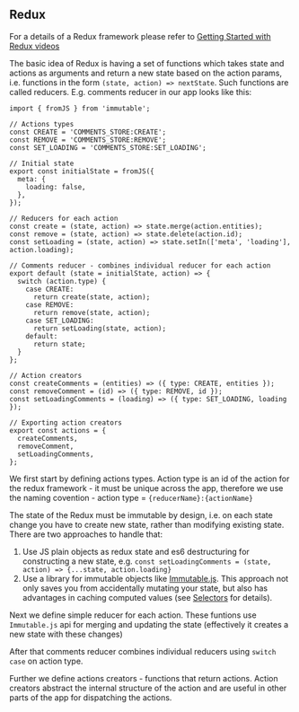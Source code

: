 ## Redux

For a details of a Redux framework please refer to 
[Getting Started with Redux videos](https://egghead.io/courses/getting-started-with-redux)

The basic idea of Redux is having a set of functions which takes state and actions as
arguments and return a new state based on the action params, i.e. functions
in the form `(state, action) => nextState`. Such functions are called reducers. E.g. comments 
reducer in our app looks like this:

```
import { fromJS } from 'immutable';

// Actions types
const CREATE = 'COMMENTS_STORE:CREATE';
const REMOVE = 'COMMENTS_STORE:REMOVE';
const SET_LOADING = 'COMMENTS_STORE:SET_LOADING';

// Initial state
export const initialState = fromJS({
  meta: {
    loading: false,
  },
});

// Reducers for each action
const create = (state, action) => state.merge(action.entities);
const remove = (state, action) => state.delete(action.id);
const setLoading = (state, action) => state.setIn(['meta', 'loading'], action.loading);

// Comments reducer - combines individual reducer for each action
export default (state = initialState, action) => {
  switch (action.type) {
    case CREATE:
      return create(state, action);
    case REMOVE:
      return remove(state, action);
    case SET_LOADING:
      return setLoading(state, action);
    default:
      return state;
  }
};

// Action creators
const createComments = (entities) => ({ type: CREATE, entities });
const removeComment = (id) => ({ type: REMOVE, id });
const setLoadingComments = (loading) => ({ type: SET_LOADING, loading });

// Exporting action creators
export const actions = {
  createComments,
  removeComment,
  setLoadingComments,
};

```

We first start by defining actions types. Action type is an id of the action for the
redux framework - it must be unique across the app, therefore we use the naming covention - 
action type = `{reducerName}:{actionName}`

The state of the Redux must be immutable by design, i.e. on each state change you have
to create new state, rather than modifying existing state. There are two approaches to
 handle that:
 1. Use JS plain objects as redux state and es6 destructuring for
 constructing a new state, e.g. 
 `const setLoadingComments = (state, action) => {...state, action.loading}`
 2. Use a library for immutable objects like 
 [Immutable.js](https://facebook.github.io/immutable-js/). This approach not only saves
 you from accidentally mutating your state, but also has advantages in caching computed 
 values (see [Selectors](Selectors.md) for details).
 
 Next we define simple reducer for each action. These funtions use `Immutable.js` api for
 merging and updating the state (effectively it creates a new state with these changes)
 
 After that comments reducer combines individual reducers using `switch case` on action type.
 
 Further we define actions creators - functions that return actions. Action creators
 abstract the internal structure of the action and are useful in other parts of the app for
  dispatching the actions.
